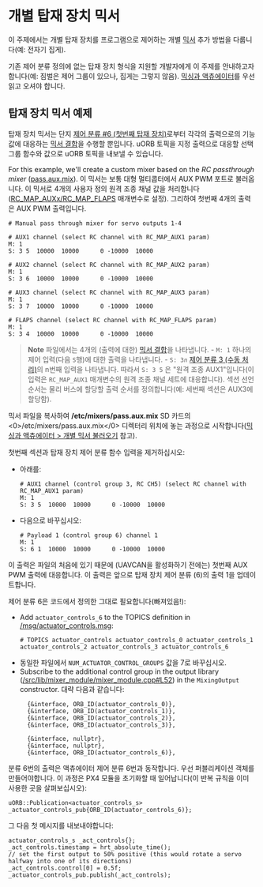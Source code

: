 # 개별 탑재 장치 믹서

이 주제에서는 개별 탑재 장치를 프로그램으로 제어하는 개별 [믹서](../concept/mixing.md) 추가 방법을 다룹니다(예: 전자기 집게).

기존 제어 분류 정의에 없는 탑재 장치 형식을 지원할 개발자에게 이 주제를 안내하고자합니다(예: 짐벌은 제어 그룹이 있으나, 집게는 그렇지 않음). [믹싱과 액츄에이터](../concept/mixing.md)를 우선 읽고 오셔야 합니다.


## 탑재 장치 믹서 예제

탑재 장치 믹서는 단지 [제어 분류 #6 (첫번째 탑재 장치)](../concept/mixing.md#control_group_6)로부터 각각의 출력으로의 기능 값에 대응하는 [믹서 결합](../concept/mixing.md#summing_mixer)을 수행할 뿐입니다. uORB 토픽을 지정 출력으로 대응할 선택 그룹 함수와 값으로 uORB 토픽을 내보낼 수 있습니다.

For this example, we'll create a custom mixer based on the *RC passthrough mixer* ([pass.aux.mix](https://github.com/PX4/PX4-Autopilot/blob/master/ROMFS/px4fmu_common/mixers/pass.aux.mix)). 이 믹서는 보통 대형 멀티콥터에서 AUX PWM 포트로 불러옵니다. 이 믹서로 4개의 사용자 정의 원격 조종 채널 값을 처리합니다([RC_MAP_AUXx/RC_MAP_FLAPS](../advanced/parameter_reference.md#RC_MAP_AUX1) 매개변수로 설정). 그리하여 첫번째 4개의 출력은 AUX PWM 출력입니다.

```
# Manual pass through mixer for servo outputs 1-4

# AUX1 channel (select RC channel with RC_MAP_AUX1 param)
M: 1
S: 3 5  10000  10000      0 -10000  10000

# AUX2 channel (select RC channel with RC_MAP_AUX2 param)
M: 1
S: 3 6  10000  10000      0 -10000  10000

# AUX3 channel (select RC channel with RC_MAP_AUX3 param)
M: 1
S: 3 7  10000  10000      0 -10000  10000

# FLAPS channel (select RC channel with RC_MAP_FLAPS param)
M: 1
S: 3 4  10000  10000      0 -10000  10000
```

> **Note** 파일에서는 4개의 (출력에 대한) [믹서 결합](../concept/mixing.md#summing_mixer)을 나타냅니다. - `M: 1` 하나의 제어 입력(다음 `S`행)에 대한 출력을 나타냅니다. - `S: 3`_`n`_ [제어 분류 3 (수동 처리)](../concept/mixing.md#control-group-3-manual-passthrough)의 n번째 입력을 나타냅니다. 따라서 `S: 3 5` 은 "원격 조종 AUX1"입니다(이 입력은 `RC_MAP_AUX1` 매개변수의 원격 조종 채널 세트에 대응합니다). 섹션 선언 순서는 물리 버스에 할당할 출력 순서를 정의합니다(예: 세번째 섹션은 AUX3에 할당함).


믹서 파일을 복사하여 **/etc/mixers/pass.aux.mix** SD 카드의  <0>/etc/mixers/pass.aux.mix</0> 디렉터리 위치에 놓는 과정으로 시작합니다([믹싱과 액츄에이터 > 개별 믹서 불러오기](../concept/mixing.md#loading_custom_mixer) 참고).

첫번째 섹션과 탑재 장치 제어 분류 함수 입력을 제거하십시오:
- 아래를:
  ```
  # AUX1 channel (control group 3, RC CH5) (select RC channel with RC_MAP_AUX1 param)
  M: 1
  S: 3 5  10000  10000      0 -10000  10000
  ```
- 다음으로 바꾸십시오:
  ```
  # Payload 1 (control group 6) channel 1
  M: 1
  S: 6 1  10000  10000      0 -10000  10000
  ```

이 출력은 파일의 처음에 있기 때문에 (UAVCAN을 활성화하기 전에는) 첫번째 AUX PWM 출력에 대응합니다. 이 출력은 앞으로 탑재 장치 제어 분류 (6)의 출력 1을 업데이트합니다.

제어 분류 6은 코드에서 정의한 그대로 필요합니다(빠져있음!):
- Add `actuator_controls_6` to the TOPICS definition in [/msg/actuator_controls.msg](https://github.com/PX4/PX4-Autopilot/blob/master/msg/actuator_controls.msg#L17):
  ```
  # TOPICS actuator_controls actuator_controls_0 actuator_controls_1 actuator_controls_2 actuator_controls_3 actuator_controls_6
  ```
- 동일한 파일에서 `NUM_ACTUATOR_CONTROL_GROUPS` 값을 7로 바꾸십시오.
- Subscribe to the additional control group in the output library ([/src/lib/mixer_module/mixer_module.cpp#L52](https://github.com/PX4/PX4-Autopilot/blob/master/src/lib/mixer_module/mixer_module.cpp#L52)) in the `MixingOutput` constructor. 대략 다음과 같습니다:
  ```
    {&interface, ORB_ID(actuator_controls_0)},
    {&interface, ORB_ID(actuator_controls_1)},
    {&interface, ORB_ID(actuator_controls_2)},
    {&interface, ORB_ID(actuator_controls_3)},
  ```
  ```
    {&interface, nullptr},
    {&interface, nullptr},
    {&interface, ORB_ID(actuator_controls_6)},
  ```

분류 6번의 출력은 액츄에이터 제어 분류 6번과 동작합니다. 우선 퍼블리케이션 객체를 만들어야합니다. 이 과정은 PX4 모듈을 초기화할 때 일어납니다(이 반복 규칙을 이미 사용한 곳을 살펴보십시오):
```
uORB::Publication<actuator_controls_s> _actuator_controls_pub{ORB_ID(actuator_controls_6)};
```

그 다음 첫 메시지를 내보내야합니다:
```
actuator_controls_s _act_controls{};
_act_controls.timestamp = hrt_absolute_time();
// set the first output to 50% positive (this would rotate a servo halfway into one of its directions)
_act_controls.control[0] = 0.5f;
_actuator_controls_pub.publish(_act_controls);
```
